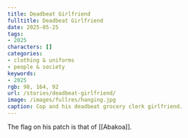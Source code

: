 ```yaml
---
title: Deadbeat Girlfriend
fulltitle: Deadbeat Girlfriend
date: 2025-05-25
tags:
- 2025
characters: []
categories:
- clothing & uniforms
- people & society
keywords:
- 2025
rgb: 98, 164, 92
url: /stories/deadbeat-girlfriend/
image: /images/fullres/hanging.jpg
caption: Cop and his deadbeat grocery clerk girlfriend.
---
```

The flag on his patch is that of [[Abakoa]].